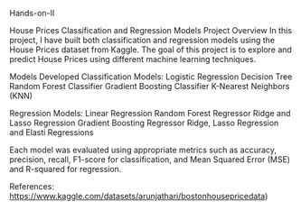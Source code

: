 Hands-on-II

House Prices Classification and Regression Models
Project Overview
In this project, I have built both classification and regression models using the House Prices dataset from Kaggle. The goal of this project is to explore and predict House Prices using different machine learning techniques.

Models Developed
Classification Models:
Logistic Regression
Decision Tree
Random Forest Classifier
Gradient Boosting Classifier
K-Nearest Neighbors (KNN)

Regression Models:
Linear Regression
Random Forest Regressor
Ridge and Lasso Regression
Gradient Boosting Regressor
Ridge, Lasso Regression and Elasti Regressions

Each model was evaluated using appropriate metrics such as accuracy, precision, recall, F1-score for classification, and Mean Squared Error (MSE) and R-squared for regression.

References:
https://www.kaggle.com/datasets/arunjathari/bostonhousepricedata)
